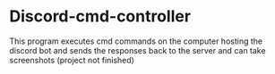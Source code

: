 # Discord-cmd-controller
This program executes cmd commands on the computer hosting the discord bot and sends the responses back to the server and can take screenshots (project not finished)

